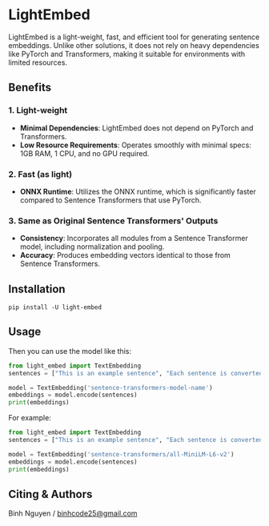 # LightEmbed

LightEmbed is a light-weight, fast, and efficient tool for generating sentence embeddings. Unlike other solutions, it does not rely on heavy dependencies like PyTorch and Transformers, making it suitable for environments with limited resources.

## Benefits

### 1. Light-weight
- **Minimal Dependencies**: LightEmbed does not depend on PyTorch and Transformers.
- **Low Resource Requirements**: Operates smoothly with minimal specs: 1GB RAM, 1 CPU, and no GPU required.

### 2. Fast (as light)
- **ONNX Runtime**: Utilizes the ONNX runtime, which is significantly faster compared to Sentence Transformers that use PyTorch.

### 3. Same as Original Sentence Transformers' Outputs
- **Consistency**: Incorporates all modules from a Sentence Transformer model, including normalization and pooling.
- **Accuracy**: Produces embedding vectors identical to those from Sentence Transformers.

## Installation
```
pip install -U light-embed
```

## Usage
Then you can use the model like this:

```python
from light_embed import TextEmbedding
sentences = ["This is an example sentence", "Each sentence is converted"]

model = TextEmbedding('sentence-transformers-model-name')
embeddings = model.encode(sentences)
print(embeddings)
```

For example:
```python
from light_embed import TextEmbedding
sentences = ["This is an example sentence", "Each sentence is converted"]

model = TextEmbedding('sentence-transformers/all-MiniLM-L6-v2')
embeddings = model.encode(sentences)
print(embeddings)
```

## Citing & Authors

Binh Nguyen / binhcode25@gmail.com